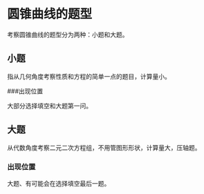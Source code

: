 # 圆锥曲线的题型

考察圆锥曲线的题型分为两种：小题和大题。

## 小题

指从几何角度考察性质和方程的简单一点的题目，计算量小。

###出现位置

大部分选择填空和大题第一问。

## 大题

从代数角度考察二元二次方程组，不用管图形形状，计算量大，压轴题。

### 出现位置

大题、有可能会在选择填空最后一题。
